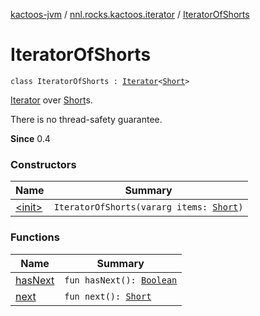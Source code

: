 [kactoos-jvm](../../index.md) / [nnl.rocks.kactoos.iterator](../index.md) / [IteratorOfShorts](./index.md)

# IteratorOfShorts

`class IteratorOfShorts : `[`Iterator`](https://kotlinlang.org/api/latest/jvm/stdlib/kotlin.collections/-iterator/index.html)`<`[`Short`](https://kotlinlang.org/api/latest/jvm/stdlib/kotlin/-short/index.html)`>`

[Iterator](https://kotlinlang.org/api/latest/jvm/stdlib/kotlin.collections/-iterator/index.html) over [Short](https://kotlinlang.org/api/latest/jvm/stdlib/kotlin/-short/index.html)s.

There is no thread-safety guarantee.

**Since**
0.4

### Constructors

| Name | Summary |
|---|---|
| [&lt;init&gt;](-init-.md) | `IteratorOfShorts(vararg items: `[`Short`](https://kotlinlang.org/api/latest/jvm/stdlib/kotlin/-short/index.html)`)` |

### Functions

| Name | Summary |
|---|---|
| [hasNext](has-next.md) | `fun hasNext(): `[`Boolean`](https://kotlinlang.org/api/latest/jvm/stdlib/kotlin/-boolean/index.html) |
| [next](next.md) | `fun next(): `[`Short`](https://kotlinlang.org/api/latest/jvm/stdlib/kotlin/-short/index.html) |
